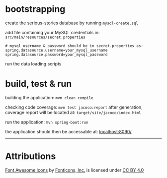 
# bootstrapping
create the serious-stories database by running `mysql-create.sql`

add file containing your MySQL credentials in:
`src/main/resources/secret.properties`

```
# mysql username & password should be in secret.properties as:
spring.datasource.username=your_mysql_username
spring.datasource.password=your_mysql_password
```

run the data loading scripts

# build, test & run
building the application: `mvn clean compile`

checking code coverage: `mvn test jacoco:report` 
after generation, coverage report will be located at: `target/site/jacoco/index.html`

run the application: `mvn spring-boot:run`

the application should then be accessable at: [localhost:8090/](http://localhost:8090/)

---
# Attributions
[Font Awesome Icons](https://github.com/FortAwesome/Font-Awesome) by [Fonticons, Inc.](https://fontawesome.com/) is licensed under [CC BY 4.0](https://creativecommons.org/licenses/by/4.0/)

